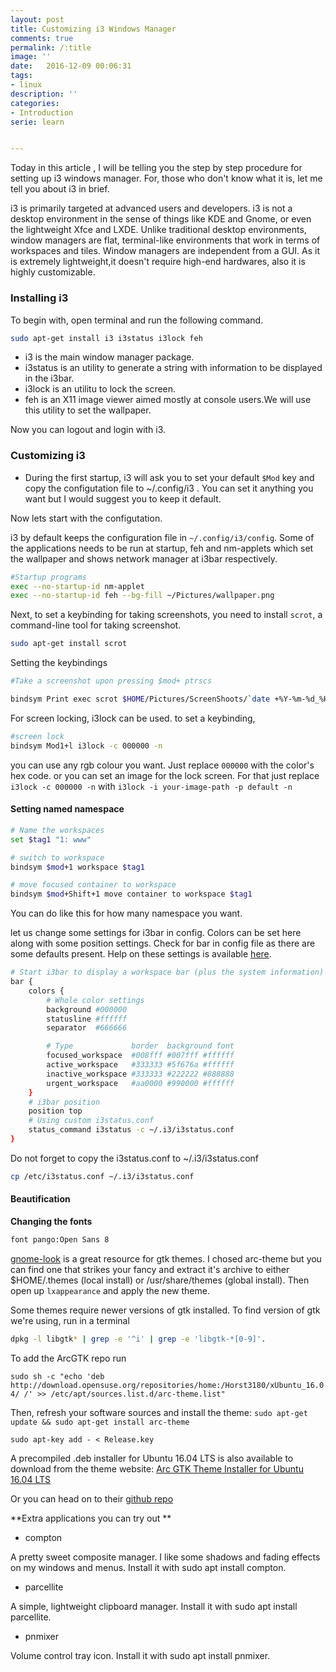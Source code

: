 ```yaml
---
layout: post
title: Customizing i3 Windows Manager
comments: true
permalink: /:title
image: ''
date:   2016-12-09 00:06:31
tags:
- linux
description: ''
categories:
- Introduction
serie: learn


---
```

Today in this article , I will be telling you the step by step procedure for setting up i3 windows manager. For, those who don't know what it is, let me tell you about i3 in brief.

i3 is primarily targeted at advanced users and developers. i3 is not a desktop environment in the sense of things like KDE and Gnome, or even the lightweight Xfce and LXDE. Unlike traditional desktop environments, window managers are flat, terminal-like environments that work in terms of workspaces and tiles. Window managers are independent from a GUI. As it is extremely lightweight,it doesn't require high-end hardwares, also it is highly customizable.

### Installing i3
To begin with, open terminal and run the following command.

```bash
sudo apt-get install i3 i3status i3lock feh
```
* i3 is the main window manager package.
* i3status is an utility to generate a string with information to be displayed in the i3bar.
* i3lock is an utilitu to lock the screen.
* feh is an X11 image viewer aimed mostly at console users.We will use this utility to set the wallpaper.

Now you can logout and login with i3.

### Customizing i3

* During the first startup, i3 will ask you to set your default `$Mod` key and copy the configutation file to ~/.config/i3 . You can set it anything you want but I would suggest you to keep it default.

Now lets start with the configutation.

i3 by default keeps the configuration file in `~/.config/i3/config`.
Some of the applications needs to be run at startup, feh and nm-applets 
which set the wallpaper and shows network manager at i3bar respectively.

```bash
#Startup programs
exec --no-startup-id nm-applet
exec --no-startup-id feh --bg-fill ~/Pictures/wallpaper.png
```

Next, to set a keybinding for taking screenshots, you need to install `scrot`, a command-line tool for taking screenshot.

```bash
sudo apt-get install scrot
```
Setting the keybindings

```bash
#Take a screenshot upon pressing $mod+ ptrscs

bindsym Print exec scrot $HOME/Pictures/ScreenShoots/`date +%Y-%m-%d_%H:%M:%S`.png
```
For screen locking, i3lock can be used.
to set a keybinding,

```bash
#screen lock
bindsym Mod1+l i3lock -c 000000 -n
```
you can use any rgb colour you want. Just replace `000000` with the color's hex code. or you can set an image for the lock screen.
For that just replace `i3lock -c 000000 -n` with  `i3lock -i your-image-path -p default -n`

#### Setting named namespace
```bash
# Name the workspaces
set $tag1 "1: www"

# switch to workspace
bindsym $mod+1 workspace $tag1

# move focused container to workspace
bindsym $mod+Shift+1 move container to workspace $tag1
```
You can do like this for how many namespace you want.

let us change some settings for i3bar in config. Colors can be set here along with some position settings. Check for bar in config file as there are some defaults present. Help on these settings is available [here](http://i3wm.org/docs/userguide.html#_configuring_i3bar).

```bash
# Start i3bar to display a workspace bar (plus the system information)
bar {
	colors {
		# Whole color settings
		background #000000
		statusline #ffffff
		separator  #666666

		# Type             border  background font
		focused_workspace  #008fff #007fff #ffffff
		active_workspace   #333333 #5f676a #ffffff
		inactive_workspace #333333 #222222 #888888
		urgent_workspace   #aa0000 #990000 #ffffff
	}
	# i3bar position
	position top
	# Using custom i3status.conf
	status_command i3status -c ~/.i3/i3status.conf
}
```
Do not forget to copy the i3status.conf to ~/.i3/i3status.conf
```bash
cp /etc/i3status.conf ~/.i3/i3status.conf
```
#### Beautification
**Changing the fonts**
```bash
font pango:Open Sans 8
```
[gnome-look](https://www.gnome-look.org/) is a great resource for gtk themes. 
I chosed arc-theme but you can find one that strikes your fancy and extract it's archive to either $HOME/.themes (local install) or /usr/share/themes (global install). Then open up `lxappearance` and apply the new theme.

Some themes require newer versions of gtk installed. To find version of gtk we're using, run in a terminal 

```bash
dpkg -l libgtk* | grep -e '^i' | grep -e 'libgtk-*[0-9]'.
```

To add the ArcGTK repo run

`sudo sh -c "echo 'deb http://download.opensuse.org/repositories/home:/Horst3180/xUbuntu_16.04/ /' >> /etc/apt/sources.list.d/arc-theme.list"`

Then, refresh your software sources and install the theme:
`sudo apt-get update && sudo apt-get install arc-theme`

`sudo apt-key add - < Release.key`

A precompiled .deb installer for Ubuntu 16.04 LTS is also available to download from the theme website:
<a href="http://download.opensuse.org/repositories/home:/Horst3180/xUbuntu_16.04/all" onclick="_gaq.push(['_trackEvent', 'outbound-article', 'http://download.opensuse.org/repositories/home:/Horst3180/xUbuntu_16.04/all', 'Arc GTK Theme Installer for Ubuntu 16.04 LTS']);" class="omg-button download-link" target="_blank" title="Download Arc GTK Theme for Ubuntu 16.04 LTS">Arc GTK Theme Installer for Ubuntu 16.04 LTS</a>

Or you can head on to their [github repo](https://github.com/horst3180/arc-theme)

**Extra applications you can try out **

* compton

A pretty sweet composite manager. I like some shadows and fading effects on my windows and menus. Install it with sudo apt install compton.

* parcellite

A simple, lightweight clipboard manager. Install it with sudo apt install parcellite.

* pnmixer

Volume control tray icon. Install it with sudo apt install pnmixer.



